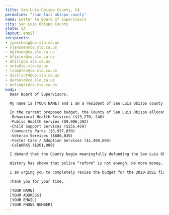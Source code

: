 ```yaml
---
title: San Luis Obispo County, CA
permalink: "/san-luis-obispo-county"
name: Letter to Board of Supervisors
city: San Luis Obispo County
state: CA
layout: email
recipients:
- jpeschong@co.slo.ca.us
- vjanssen@co.slo.ca.us
- bgibson@co.slo.ca.us
- bfixler@co.slo.ca.us
- ahill@co.slo.ca.us
- nnix@co.slo.ca.us
- lcompton@co.slo.ca.us
- district4@co.slo.ca.us
- darnold@co.slo.ca.us
- molinger@co.slo.ca.us
body: |-
  Dear Board of Supervisors,

  My name is [YOUR NAME] and I am a resident of San Luis Obispo county. I am writing to demand that the county of San Luis Obispo adopt a budget that prioritizes community well-being, and redirects funding away from the police. It is unacceptable that Black, Indigenous, and People of Color communities are living in persistent fear of being killed by state authorities like police, immigration agents or even white vigilantes who are emboldened by state actors.

  In the current proposed budget, the County of San Luis Obispo allocated 52.7 million dollars to our Sheriff-Coroner department, and inordinate 23% of our county budget (and this does not include an additional $5,775,892 for Law Enforcement health care). This number is particulary alarming when compared to the county services with evidence backed results in reducing crime. The Sheriffs budget is almost double the combined budget of the following programs which all together only make up $28.8 million, or 12.5% of the county's budget:
  -Behavioral Health Services ($13,270, 246)
  -Public Health Servies ($9,006,392)
  -Child Support Services ($255,459)
  -Community Parks ($3,977,039)
  -Veteran Services ($680,039)
  -Foster Care / Adoption Services ($1,400,604)
  -CalWORKS ($261,080)

  I demand that the County begin meaningfully defunding the San Luis Obispo Sheriff Department and re-allocate those funds to programs proven to more effectively promote a safe and equitable community. We need funding for community-based mental health services, substance abuse treatment services, affordable housing programs, not police. I demand a budget that reflects the actual needs of San Luis Obispo County residents.

  History has shown that police “reform” is not enough. No more money, and more importantly, no more lives must be lost to police. We must take a hard look at the way the current system in place fails to serve-and in fact actively harms-our community, and come together to reimagine the role of police in our city.

  I am urging you to completely revise the budget for the 2020-2021 fiscal year, and to invest in the people, not the police.

  Thank you for your time,

  [YOUR NAME]
  [YOUR ADDRESS]
  [YOUR EMAIL]
  [YOUR PHONE NUMBER]
---
```


